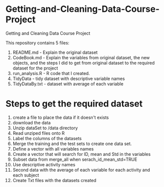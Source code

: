 # Getting-and-Cleaning-Data-Course-Project
Getting and Cleaning Data Course Project

This repository contains 5 files:
1. README.md - Explain the original dataset
2. CodeBook.md - Explain the variables from original dataset, the new objects, and the steps I did to get from original dataset to the required dataset for the project
3. run_analysis.R - R code that I created.
4. TidyData - tidy dataset with descriptive variable names
5. TidyDataBy.txt - dataset with average of each variable 

  Steps to get the required dataset
  =============================
1. create a file to place the data if it doesn't exists
2. download the data
3. Unzip dataSet to /data directory
4. Read unziped files onto R
5. Label the columns of the datasets
6. Merge the training and the test sets to create one data set.  
7. Define a vector with all variables names  
8. Create a vector that will search for ID, mean and Std in the variables
9. Subset data from merge_all when serach_id_mean_std=TRUE
10. Use descriptive activity names     
11. Second data with the average of each variable for each activity and each subject 
12. Create Txt files with the datasets created
